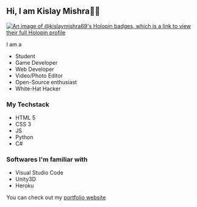 ## Hi, I am Kislay Mishra👋🏼


[![An image of @kislaymishra69's Holopin badges, which is a link to view their full Holopin profile](https://holopin.me/kislaymishra69)](https://holopin.io/@kislaymishra69)

I am a
- Student
- Game Developer
- Web Developer
- Video/Photo Editor
- Open-Source enthusiast
- White-Hat Hacker

### My Techstack
- HTML 5
- CSS 3
- JS
- Python
- C#

### Softwares I'm familiar with
- Visual Studio Code
- Unity3D
- Heroku

You can check out my <a href="https://kislaymishra69.github.io/website"> portfolio website</a>
